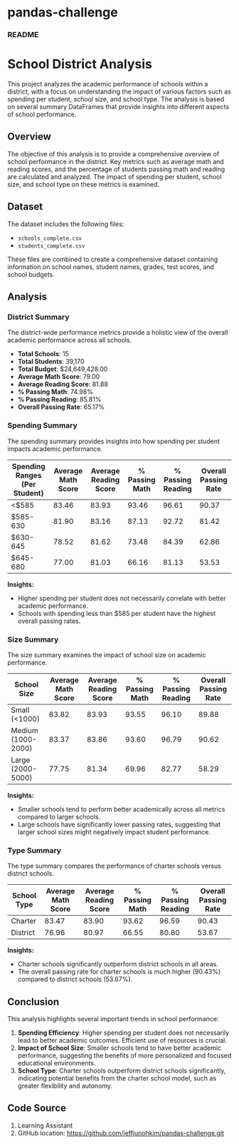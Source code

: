 # pandas-challenge

### README

# School District Analysis

This project analyzes the academic performance of schools within a district, with a focus on understanding the impact of various factors such as spending per student, school size, and school type. The analysis is based on several summary DataFrames that provide insights into different aspects of school performance.

## Overview

The objective of this analysis is to provide a comprehensive overview of school performance in the district. Key metrics such as average math and reading scores, and the percentage of students passing math and reading are calculated and analyzed. The impact of spending per student, school size, and school type on these metrics is examined.

## Dataset

The dataset includes the following files:
- `schools_complete.csv`
- `students_complete.csv`

These files are combined to create a comprehensive dataset containing information on school names, student names, grades, test scores, and school budgets.

## Analysis

### District Summary

The district-wide performance metrics provide a holistic view of the overall academic performance across all schools.

- **Total Schools**: 15
- **Total Students**: 39,170
- **Total Budget**: \$24,649,428.00
- **Average Math Score**: 79.00
- **Average Reading Score**: 81.88
- **% Passing Math**: 74.98%
- **% Passing Reading**: 85.81%
- **Overall Passing Rate**: 65.17%

### Spending Summary

The spending summary provides insights into how spending per student impacts academic performance.

| Spending Ranges (Per Student) | Average Math Score | Average Reading Score | % Passing Math | % Passing Reading | Overall Passing Rate |
|-------------------------------|--------------------|-----------------------|----------------|-------------------|----------------------|
| <$585                         | 83.46              | 83.93                 | 93.46          | 96.61             | 90.37                |
| $585-630                      | 81.90              | 83.16                 | 87.13          | 92.72             | 81.42                |
| $630-645                      | 78.52              | 81.62                 | 73.48          | 84.39             | 62.86                |
| $645-680                      | 77.00              | 81.03                 | 66.16          | 81.13             | 53.53                |

**Insights:**
- Higher spending per student does not necessarily correlate with better academic performance. 
- Schools with spending less than $585 per student have the highest overall passing rates.

### Size Summary

The size summary examines the impact of school size on academic performance.

| School Size         | Average Math Score | Average Reading Score | % Passing Math | % Passing Reading | Overall Passing Rate |
|---------------------|--------------------|-----------------------|----------------|-------------------|----------------------|
| Small (<1000)       | 83.82              | 83.93                 | 93.55          | 96.10             | 89.88                |
| Medium (1000-2000)  | 83.37              | 83.86                 | 93.60          | 96.79             | 90.62                |
| Large (2000-5000)   | 77.75              | 81.34                 | 69.96          | 82.77             | 58.29                |

**Insights:**
- Smaller schools tend to perform better academically across all metrics compared to larger schools.
- Large schools have significantly lower passing rates, suggesting that larger school sizes might negatively impact student performance.

### Type Summary

The type summary compares the performance of charter schools versus district schools.

| School Type | Average Math Score | Average Reading Score | % Passing Math | % Passing Reading | Overall Passing Rate |
|-------------|--------------------|-----------------------|----------------|-------------------|----------------------|
| Charter     | 83.47              | 83.90                 | 93.62          | 96.59             | 90.43                |
| District    | 76.96              | 80.97                 | 66.55          | 80.80             | 53.67                |

**Insights:**
- Charter schools significantly outperform district schools in all areas.
- The overall passing rate for charter schools is much higher (90.43%) compared to district schools (53.67%).

## Conclusion

This analysis highlights several important trends in school performance:

1. **Spending Efficiency**: Higher spending per student does not necessarily lead to better academic outcomes. Efficient use of resources is crucial.
2. **Impact of School Size**: Smaller schools tend to have better academic performance, suggesting the benefits of more personalized and focused educational environments.
3. **School Type**: Charter schools outperform district schools significantly, indicating potential benefits from the charter school model, such as greater flexibility and autonomy.

## Code Source
1. Learning Assistant
2. GitHub location: https://github.com/jeffjunohkim/pandas-challenge.git



